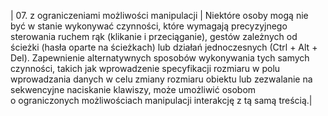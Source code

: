 | 07. z ograniczeniami możliwości manipulacji | Niektóre osoby mogą nie być w stanie wykonywać czynności, które wymagają precyzyjnego sterowania ruchem rąk (klikanie i przeciąganie),  gestów zależnych od ścieżki (hasła oparte na ścieżkach) lub działań jednoczesnych (Ctrl + Alt + Del). Zapewnienie alternatywnych sposobów wykonywania tych samych czynności, takich jak wprowadzenie specyfikacji rozmiaru w&nbsp;polu wprowadzania danych w&nbsp;celu zmiany rozmiaru obiektu lub zezwalanie na sekwencyjne naciskanie klawiszy, może umożliwić osobom o&nbsp;ograniczonych możliwościach manipulacji interakcję z&nbsp;tą samą treścią.|